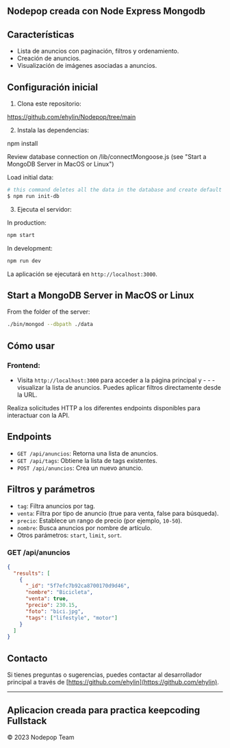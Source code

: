 ## Nodepop creada con Node Express Mongodb

## Características

- Lista de anuncios con paginación, filtros y ordenamiento.
- Creación de anuncios.
- Visualización de imágenes asociadas a anuncios.

## Configuración inicial

1. Clona este repositorio:

https://github.com/ehylin/Nodepop/tree/main

2. Instala las dependencias:

npm install

Review database connection on /lib/connectMongoose.js (see "Start a MongoDB Server in MacOS or Linux")

Load initial data:

```sh
# this command deletes all the data in the database and create default data
$ npm run init-db
```

3. Ejecuta el servidor:

In production:

```sh
npm start
```

In development:

```sh
npm run dev
```

La aplicación se ejecutará en `http://localhost:3000`.

## Start a MongoDB Server in MacOS or Linux

From the folder of the server:

```sh
./bin/mongod --dbpath ./data
```

## Cómo usar

### Frontend:

- Visita `http://localhost:3000` para acceder a la página principal y - - - visualizar la lista de anuncios. Puedes aplicar filtros directamente desde la URL.

Realiza solicitudes HTTP a los diferentes endpoints disponibles para interactuar con la API.

## Endpoints

- `GET /api/anuncios`: Retorna una lista de anuncios.
- `GET /api/tags`: Obtiene la lista de tags existentes.
- `POST /api/anuncios`: Crea un nuevo anuncio.

## Filtros y parámetros

- `tag`: Filtra anuncios por tag.
- `venta`: Filtra por tipo de anuncio (true para venta, false para búsqueda).
- `precio`: Establece un rango de precio (por ejemplo, `10-50`).
- `nombre`: Busca anuncios por nombre de artículo.
- Otros parámetros: `start`, `limit`, `sort`.

### GET /api/anuncios

```json
{
  "results": [
    {
      "_id": "5f7efc7b92ca8700170d9d46",
      "nombre": "Bicicleta",
      "venta": true,
      "precio": 230.15,
      "foto": "bici.jpg",
      "tags": ["lifestyle", "motor"]
    }
  ]
}
```

## Contacto

Si tienes preguntas o sugerencias, puedes contactar al desarrollador principal a través de [https://github.com/ehylin](https://github.com/ehylin).

---

## Aplicacion creada para practica keepcoding Fullstack

© 2023 Nodepop Team
